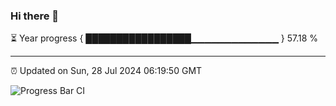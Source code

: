 ### Hi there 👋

⏳ Year progress { █████████████████▁▁▁▁▁▁▁▁▁▁▁▁▁ } 57.18 %

---

⏰ Updated on Sun, 28 Jul 2024 06:19:50 GMT

![Progress Bar CI](https://github.com/liununu/liununu/workflows/Progress%20Bar%20CI/badge.svg)
